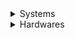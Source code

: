 
<details>
  <summary>Systems</summary>
ㅤ
 
![Arch Linux](https://img.shields.io/badge/Arch%20Linux-1793d1?style=for-the-badge&logo=archlinux&logoColor=white) ![Windows](https://img.shields.io/badge/Windows%2011-004fe1?style=for-the-badge&logo=windows&logoColor=white)

![Android](https://img.shields.io/badge/Android%2014-3aab58?style=for-the-badge&logo=android&logoColor=white)

</details>



<details>
  <summary>Hardwares</summary>
ㅤ

![HP](https://img.shields.io/badge/hp%20omen%2015%20-ED1C24?style=for-the-badge&logo=hp&logoColor=white) ![AMD](https://img.shields.io/badge/AMD%20Ryzen%205%204600H%20mobile-000000?style=for-the-badge&logo=amd&logoColor=white) ![Nvidia](https://img.shields.io/badge/NVIDIA%20GTX%201660%20Ti%20mobile-7bbb08?style=for-the-badge&logo=nvidia&logoColor=white)

![Xiaomi](https://img.shields.io/badge/Xiaomi%20redmi%20note%2010%20pro%20-%23ff6e08.svg?style=for-the-badge&logo=xiaomi&logoColor=white)

</details>
